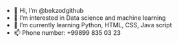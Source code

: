 - 👋 Hi, I’m @bekzodgithub
- 👀 I’m interested in Data science and machine learning
- 🌱 I’m currently learning Python, HTML, CSS, Java script
- 📫 Phone number: +99899 835 03 23


<!---
bekzodgithub/bekzodgithub is a ✨ special ✨ repository because its `README.md` (this file) appears on your GitHub profile.
You can click the Preview link to take a look at your changes.
--->
